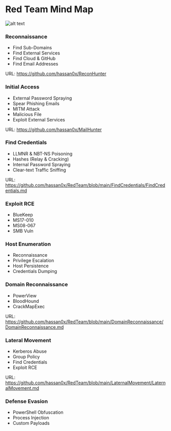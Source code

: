 # Red Team Mind Map

![alt text](https://raw.githubusercontent.com/hassan0x/RedTeam/main/MindMap.png?raw=true)

### Reconnaissance
- Find Sub-Domains
- Find External Services
- Find Cloud & GitHub
- Find Email Addresses

URL: https://github.com/hassan0x/ReconHunter

### Initial Access
- External Password Spraying
- Spear Phishing Emails
- MITM Attack
- Malicious File
- Exploit External Services

URL: https://github.com/hassan0x/MailHunter

### Find Credentials
- LLMNR & NBT-NS Poisoning
- Hashes (Relay & Cracking)
- Internal Password Spraying
- Clear-text Traffic Sniffing

URL: https://github.com/hassan0x/RedTeam/blob/main/FindCredentials/FindCredentials.md

### Exploit RCE
- BlueKeep
- MS17-010
- MS08-067
- SMB Vuln

### Host Enumeration
- Reconnaissance
- Privilege Escalation
- Host Persistence
- Credentials Dumping

### Domain Reconnaissance
- PowerView
- BloodHound
- CrackMapExec

URL: https://github.com/hassan0x/RedTeam/blob/main/DomainReconnaissance/DomainReconnaissance.md

### Lateral Movement
- Kerberos Abuse
- Group Policy
- Find Credentials
- Exploit RCE

URL: https://github.com/hassan0x/RedTeam/blob/main/LaternalMovement/LaternalMovement.md

### Defense Evasion
- PowerShell Obfuscation
- Process Injection
- Custom Payloads

